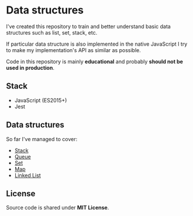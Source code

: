 # Data structures
I've created this repository to train and better understand basic data structures such as list, set, stack, etc. 

If particular data structure is also implemented in the native JavaScript I try to make my implementation's API as similar as possible.

Code in this repository is mainly **educational** and probably **should not be used in production**.

## Stack
- JavaScript (ES2015+)
- Jest

## Data structures
So far I've managed to cover:
- <a href="https://en.wikipedia.org/wiki/Stack_(abstract_data_type)">Stack</a>
- <a href="https://en.wikipedia.org/wiki/Queue_(abstract_data_type)">Queue</a>
- <a href="https://en.wikipedia.org/wiki/Set_(abstract_data_type)">Set</a>
- <a href="https://en.wikipedia.org/wiki/Associative_array">Map</a>
- <a href="https://en.wikipedia.org/wiki/Linked_list">Linked List</a>

## License
Source code is shared under **MIT License**.